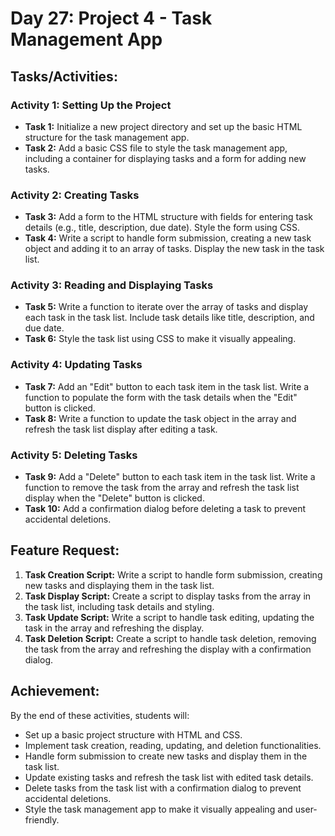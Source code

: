 # Day 27: Project 4 - Task Management App

## Tasks/Activities:

### Activity 1: Setting Up the Project
- **Task 1:** Initialize a new project directory and set up the basic HTML structure for the task management app.
- **Task 2:** Add a basic CSS file to style the task management app, including a container for displaying tasks and a form for adding new tasks.

### Activity 2: Creating Tasks
- **Task 3:** Add a form to the HTML structure with fields for entering task details (e.g., title, description, due date). Style the form using CSS.
- **Task 4:** Write a script to handle form submission, creating a new task object and adding it to an array of tasks. Display the new task in the task list.

### Activity 3: Reading and Displaying Tasks
- **Task 5:** Write a function to iterate over the array of tasks and display each task in the task list. Include task details like title, description, and due date.
- **Task 6:** Style the task list using CSS to make it visually appealing.

### Activity 4: Updating Tasks
- **Task 7:** Add an "Edit" button to each task item in the task list. Write a function to populate the form with the task details when the "Edit" button is clicked.
- **Task 8:** Write a function to update the task object in the array and refresh the task list display after editing a task.

### Activity 5: Deleting Tasks
- **Task 9:** Add a "Delete" button to each task item in the task list. Write a function to remove the task from the array and refresh the task list display when the "Delete" button is clicked.
- **Task 10:** Add a confirmation dialog before deleting a task to prevent accidental deletions.

## Feature Request:
1. **Task Creation Script:** Write a script to handle form submission, creating new tasks and displaying them in the task list.
2. **Task Display Script:** Create a script to display tasks from the array in the task list, including task details and styling.
3. **Task Update Script:** Write a script to handle task editing, updating the task in the array and refreshing the display.
4. **Task Deletion Script:** Create a script to handle task deletion, removing the task from the array and refreshing the display with a confirmation dialog.

## Achievement:
By the end of these activities, students will:
- Set up a basic project structure with HTML and CSS.
- Implement task creation, reading, updating, and deletion functionalities.
- Handle form submission to create new tasks and display them in the task list.
- Update existing tasks and refresh the task list with edited task details.
- Delete tasks from the task list with a confirmation dialog to prevent accidental deletions.
- Style the task management app to make it visually appealing and user-friendly.
